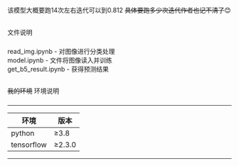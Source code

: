 #
该模型大概要跑14次左右迭代可以到0.812  ~~具体要跑多少次迭代作者也记不清了~~:blush:
##
文件说明
###
read_img.ipynb - 对图像进行分类处理<br>
model.ipynb - 文件将图像读入并训练<br>
get_b5_result.ipynb - 获得预测结果

##
~~我的环境~~  环境说明
###

****
| 环境 | 版本 |
| ----- | ----- |
| python | ≥3.8 |
| tensorflow | ≥2.3.0 |

****
